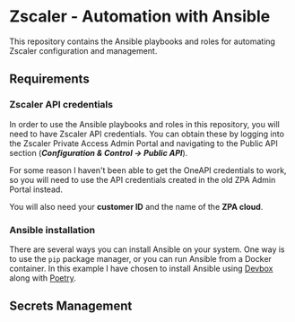 # Zscaler - Automation with Ansible

This repository contains the Ansible playbooks and roles for automating Zscaler configuration and management.

## Requirements

### Zscaler API credentials

In order to use the Ansible playbooks and roles in this repository, you will need to have Zscaler API credentials. You can obtain these by logging into the Zscaler Private Access Admin Portal and navigating to the Public API section (***Configuration & Control -> Public API***).

For some reason I haven't been able to get the OneAPI credentials to work, so you will need to use the API credentials created in the old ZPA Admin Portal instead.

You will also need your **customer ID** and the name of the **ZPA cloud**.

### Ansible installation

There are several ways you can install Ansible on your system. One way is to use the `pip` package manager, or you can run Ansible from a Docker container.
In this example I have chosen to install Ansible using [Devbox](https://www.jetify.com/devbox) along with [Poetry](https://python-poetry.org/).

## Secrets Management
